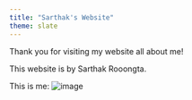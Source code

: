 ```yaml
---
title: "Sarthak's Website"
theme: slate
---
```


Thank you for visiting my website all about me!

This website is by Sarthak Rooongta.

This is me: 
![image](https://user-images.githubusercontent.com/82282788/121886742-ca621480-cce3-11eb-97c0-1c620180ab30.png)
